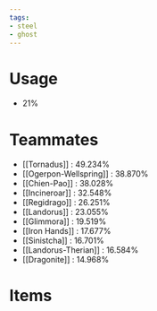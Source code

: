 ```yaml
---
tags:
- steel
- ghost
---
```

# Usage
- 21%
# Teammates
- [[Tornadus]] : 49.234%
- [[Ogerpon-Wellspring]] : 38.870%
- [[Chien-Pao]] : 38.028%
- [[Incineroar]] : 32.548%
- [[Regidrago]] : 26.251%
- [[Landorus]] : 23.055%
- [[Glimmora]] : 19.519%
- [[Iron Hands]] : 17.677%
- [[Sinistcha]] : 16.701%
- [[Landorus-Therian]] : 16.584%
- [[Dragonite]] : 14.968%
# Items